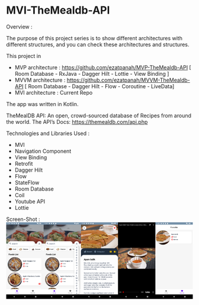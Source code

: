 # MVI-TheMealdb-API

Overview :

The purpose of this project series is to show different architectures with different structures, and you can check these architectures and structures.

This project in

- MVP architecture : https://github.com/ezatpanah/MVP-TheMealdb-API [ Room Database - RxJava - Dagger Hilt - Lottie - View Binding ]
- MVVM architecture : https://github.com/ezatpanah/MVVM-TheMealdb-API [ Room Database - Dagger Hilt - Flow - Coroutine - LiveData]
- MVI architecture : Current Repo

The app was written in Kotlin.

TheMealDB API: An open, crowd-sourced database of Recipes from around the world. The API’s Docs: https://themealdb.com/api.php

Technologies and Libraries Used :

- MVI
- Navigation Component
- View Binding
- Retrofit
- Dagger Hilt
- Flow
- StateFlow
- Room Database
- Coil
- Youtube API
- Lottie


Screen-Shot :
<br>
<img alt="Ezatpanah TheMealdb-API-MVP" src="Screenshot_1669502836.png" width="20%"><img alt="Ezatpanah TheMealdb-API-MVP" src="Screenshot_1669502840.png" width="20%"><img alt="Ezatpanah TheMealdb-API-MVP" src="Screenshot_1669502891.png" width="20%"><img alt="Ezatpanah TheMealdb-API-MVP" src="Screenshot_1669502881.png" width="20%"><img alt="Ezatpanah TheMealdb-API-MVP" src="Screenshot_1669502909.png" width="20%">

